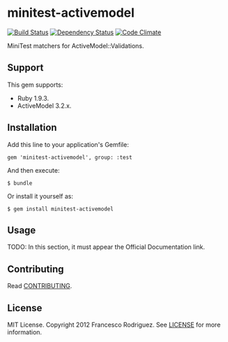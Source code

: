 # minitest-activemodel

[![Build Status](https://secure.travis-ci.org/frodsan/minitest-activemodel.png?branch=master&.png)](http://travis-ci.org/frodsan/minitest-activemodel)
[![Dependency Status](https://gemnasium.com/frodsan/minitest-activemodel.png)](https://gemnasium.com/frodsan/minitest-activemodel)
[![Code Climate](https://codeclimate.com/badge.png)](https://codeclimate.com/github/frodsan/minitest-activemodel)

MiniTest matchers for ActiveModel::Validations.

## Support

This gem supports:

+ Ruby 1.9.3.
+ ActiveModel 3.2.x.

## Installation

Add this line to your application's Gemfile:

    gem 'minitest-activemodel', group: :test

And then execute:

    $ bundle

Or install it yourself as:

    $ gem install minitest-activemodel

## Usage

TODO: In this section, it must appear the Official Documentation link.

## Contributing

Read [CONTRIBUTING](https://github.com/frodsan/minitest-activemodel/blob/master/CONTRIBUTING.md).

## License

MIT License. Copyright 2012 Francesco Rodriguez. See [LICENSE](https://github.com/frodsan/minitest-activemodel/blob/master/LICENSE.md)
for more information.
